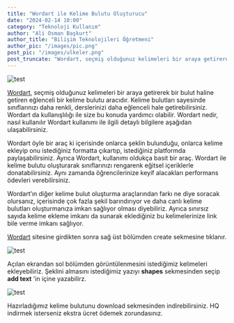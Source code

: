 ```yaml
---
title: "Wordart ile Kelime Bulutu Oluşturucu"
date: "2024-02-14 10:00"
category: "Teknoloji Kullanım"
author: "Ali Osman Başkurt"
author_title: "Bilişim Teknolojileri Öğretmeni"
author_pic: "/images/pic.png"
post_pic: "/images/ulkeler.png"
post_truncate: "Wordart, seçmiş olduğunuz kelimeleri bir araya getirerek bir bulut haline getiren eğlenceli bir kelime bulutu aracıdır. Kelime bulutları sayesinde sınıflarınızı daha renkli, derslerinizi daha eğlenceli hale getirebilirsiniz. "
---
```


![test](/images/ulkeler.png)

[Wordart](https://wordart.com), seçmiş olduğunuz kelimeleri bir araya getirerek bir bulut haline getiren eğlenceli bir kelime bulutu aracıdır. Kelime bulutları sayesinde sınıflarınızı daha renkli, derslerinizi daha eğlenceli hale getirebilirsiniz. Wordart da kullanışlılığı ile size bu konuda yardımcı olabilir. Wordart nedir, nasıl kullanılır Wordart kullanımı ile ilgili detaylı bilgilere aşağıdan ulaşabilirsiniz.

Wordart öyle bir araç ki içerisinde onlarca şeklin bulunduğu, onlarca kelime ekleyip onu istediğiniz formatta çıkartıp, istediğiniz platformda paylaşabilirsiniz. Ayrıca Wordart, kullanımı oldukça basit bir araç. Wordart ile kelime bulutu oluşturarak sınıflarınızı rengarenk eğitsel içeriklerle donatabilirsiniz. Aynı zamanda öğrencilerinize keyif alacakları performans ödevleri verebilirsiniz.

Wordart’ın diğer kelime bulut oluşturma araçlarından farkı ne diye soracak olursanız, içerisinde çok fazla şekil barındırıyor ve daha canlı kelime bulutları oluşturmanıza imkan sağlıyor olması diyebiliriz. Ayrıca sınırsız sayıda kelime ekleme imkanı da sunarak eklediğiniz bu kelimelerinize link bile verme imkanı sağlıyor.

[Wordart](https://wordart.com) sitesine girdikten sonra sağ üst bölümden create sekmesine tıklanır.

![test](/images/wordart1.png)

Açılan ekrandan sol bölümden görüntülenmesini istediğimiz kelimeleri ekleyebiliriz. Şeklini almasını istediğimiz yazıyı **shapes** sekmesinden seçip **add text** 'in içine yazabilirz.

![test](/images/wordart2.png)

Hazırladığımız kelime bulutunu download sekmesinden indirebilirsiniz. HQ indirmek isterseniz ekstra ücret ödemek zorundasınız.
